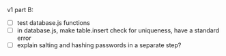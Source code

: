 v1 part B:
 - [ ] test database.js functions
 - [ ] in database.js, make table.insert check for uniqueness, have a standard error
 - [ ] explain salting and hashing passwords in a separate step?
